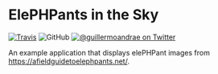 # ElePHPants in the Sky
[![Travis](https://img.shields.io/travis/guillermoandrae/elephpants-in-the-sky.svg?style=flat-square)](https://travis-ci.org/guillermoandrae/elephpants-in-the-sky) ![GitHub](https://img.shields.io/github/license/guillermoandrae/elephpants-in-the-sky.svg?style=flat-square) [![@guillermoandrae on Twitter](http://img.shields.io/badge/twitter-%40guillermoandrae-blue.svg?style=flat-square)](https://twitter.com/guillermoandrae)

An example application that displays elePHPant images from https://afieldguidetoelephpants.net/.


